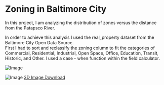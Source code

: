 # Zoning in Baltimore City

In this project, I am analyzing the distribution of zones versus the distance from the Patapsco River.

In order to achieve this analysis I used the real_property dataset from the Baltimore City Open Data Source.  
First I had to sort and reclassify the zoning column to fit the categories of Commercial, Residential, Industrial, Open Space, Office, Education, Transit, Historic, and Other.  I used a case - when function within the field calculator.

![Image]( gmulea1.github.io/balt_zones.png )

![Image]( gmulea1.github.io/hex1.JPG "3D Veiw of Baltimore City")
[3D Image Download](gmulea1.github.io/hex.gltf)

